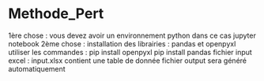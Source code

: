 # Methode_Pert
1ère chose : vous devez avoir un environnement python dans ce cas jupyter notebook
2ème chose : installation des librairies : pandas et openpyxl
utiliser les commandes : 
pip install openpyxl
pip install pandas
fichier input excel : input.xlsx contient une table de donnée
fichier output sera généré automatiquement
